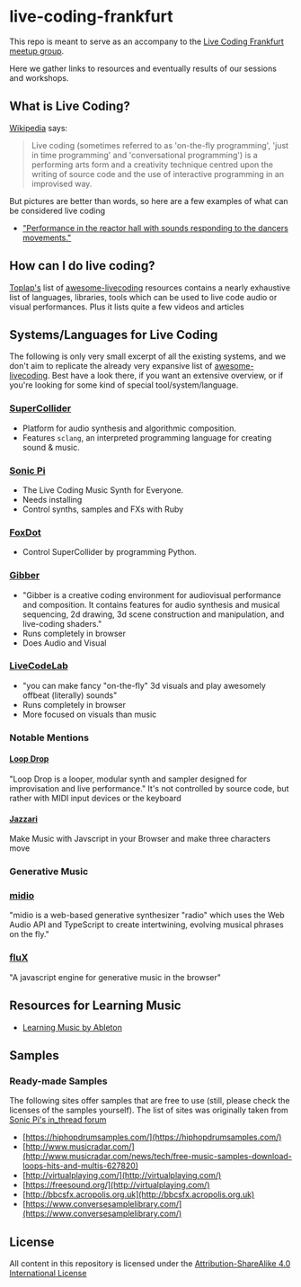 # live-coding-frankfurt

This repo is meant to serve as an accompany to the [Live Coding Frankfurt meetup group]().

Here we gather links to resources and eventually results of our sessions and workshops.

## What is Live Coding?

[Wikipedia](https://en.wikipedia.org/wiki/Live_coding) says:

> Live coding (sometimes referred to as 'on-the-fly programming', 'just in time programming' and 'conversational
> programming') is a performing arts form and a creativity technique centred upon the writing of source code and the use
> of interactive programming in an improvised way.

But pictures are better than words, so here are a few examples of what can be considered live coding

- ["Performance in the reactor hall with sounds responding to the dancers movements."](https://twitter.com/MusicTechFest/status/1038763056472502276)


## How can I do live coding?

[Toplap's]() list of [awesome-livecoding](https://github.com/toplap/awesome-livecoding) resources contains a nearly
exhaustive list of languages, libraries, tools which can be used to live code audio or visual performances. Plus it
lists quite a few videos and articles

## Systems/Languages for Live Coding

The following is only very small excerpt of all the existing systems, and we don't aim to replicate the already very
expansive list of [awesome-livecoding](https://github.com/toplap/awesome-livecoding). Best have a look there, if you
want an extensive overview, or if you're looking for some kind of special tool/system/language.


### [SuperCollider](https://supercollider.github.io/)

- Platform for audio synthesis and algorithmic composition.
- Features `sclang`, an interpreted programming language for creating sound & music.

### [Sonic Pi](http://sonic-pi.net/)

- The Live Coding Music Synth for Everyone.
- Needs installing
- Control synths, samples and FXs with Ruby

### [FoxDot](http://foxdot.org/)

- Control SuperCollider by programming Python.

### [Gibber](https://gibber.cc/)

- "Gibber is a creative coding environment for audiovisual performance and composition. It contains features for audio
  synthesis and musical sequencing, 2d drawing, 3d scene construction and manipulation, and live-coding shaders."
- Runs completely in browser
- Does Audio and Visual

### [LiveCodeLab](http://livecodelab.net/)

- "you can make fancy "on-the-fly" 3d visuals and play awesomely offbeat (literally) sounds"
- Runs completely in browser
- More focused on visuals than music


### Notable Mentions

#### [Loop Drop](http://loopjs.com/)

"Loop Drop is a looper, modular synth and sampler designed for improvisation and live performance."
It's not controlled by source code, but rather with MIDI input devices or the keyboard

#### [Jazzari](https://jackschaedler.github.io/jazzari/)

Make Music with Javscript in your Browser and make three characters move

### Generative Music

### [midio](https://github.com/evangipson/midio)

"midio is a web-based generative synthesizer "radio" which uses the Web Audio API and TypeScript to create intertwining,
evolving musical phrases on the fly."

### [fluX](https://github.com/pd3v/fluX)

"A javascript engine for generative music in the browser"


## Resources for Learning Music

- [Learning Music by Ableton](https://learningmusic.ableton.com/index.html)


## Samples

### Ready-made Samples

The following sites offer samples that are free to use (still, please check the licenses of the samples yourself). The
list of sites was originally taken from [Sonic Pi's in_thread forum](https://in-thread.sonic-pi.net/t/free-sample-libraries-whats-out-there/297)

- [https://hiphopdrumsamples.com/](https://hiphopdrumsamples.com/)
- [http://www.musicradar.com/](http://www.musicradar.com/news/tech/free-music-samples-download-loops-hits-and-multis-627820)
- [http://virtualplaying.com/](http://virtualplaying.com/)
- [https://freesound.org/](http://virtualplaying.com/)
- [http://bbcsfx.acropolis.org.uk](http://bbcsfx.acropolis.org.uk)
- [https://www.conversesamplelibrary.com/](https://www.conversesamplelibrary.com/)


## License

All content in this repository is licensed under the [Attribution-ShareAlike 4.0 International License](LICENSE)
